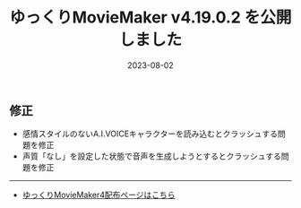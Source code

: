 ﻿---
title: ゆっくりMovieMaker v4.19.0.2 を公開しました
date: 2023-08-02
tags: [YMM4,お知らせ]
---
## 修正
- 感情スタイルのないA.I.VOICEキャラクターを読み込むとクラッシュする問題を修正
- 声質「なし」を設定した状態で音声を生成しようとするとクラッシュする問題を修正

---

- [ゆっくりMovieMaker4配布ページはこちら](../index.md)